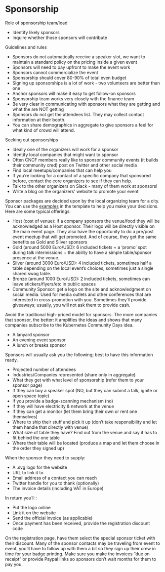 # Sponsorship
Role of sponsorship team/lead

* Identify likely sponsors
* Inquire whether those sponsors will contribute

Guidelines and rules

* Sponsors do not automatically receive a speaker slot, we want to maintain a standard policy on the pricing inside a given event
* Sponsors will need to pay upfront to make the event work
* Sponsors cannot commercialize the event
* Sponsorship should cover 80-90% of total even budget
* Signing up sponsorships is a lot of work - two volunteers are better than one 
* Anchor sponsors will make it easy to get follow-on sponsors
* Sponsorship team works very closely with the finance team
* Be very clear in communicating with sponsors what they are getting and what the are NOT getting
* Sponsors do not get the attendees list. They may collect contact information at their booth.
* You can share demographics in aggregate to give sponsors a feel for what kind of crowd will attend.

Seeking out sponsorships

* Ideally one of the organizers will work for a sponsor
* Identify local companies that might want to sponsor
* Often CNCF members really like to sponsor community events (it builds their community cred)
post on Twitter and other social media
* Find local meetups/companies that can help you
* If you’re looking for a contact of a specific company that sponsored before,  contact the core organizers to see if they can help.
* Talk to the other organizers on Slack - many of them work at sponsors!
* Write a blog on the organizers' website to promote your event

Sponsor packages are decided upon by the local organizing team for a city. You can use the [examples](https://kubernetescommunitydays.org/organizing-cfp) in the template to help you make your decisions. Here are some typical offerings:

* Host (cost of venue): if a company sponsors the venue/food they will be acknowledged as a Host sponsor. Their logo will be directly visible on the main event page. They also have the opportunity to do a pre/post event meetup that will get promoted. And of course, they get the same benefits as Gold and Silver sponsors
* Gold (around 5000 Euro/USD): 6 included tickets + a ‘promo’ spot during talk intermissions + the ability to have a simple table/sponsor presence at the venue.
* Silver (around 3000 Euro/USD): 4 included tickets, sometimes half a table depending on the local event’s choices, sometimes just a single shared swag table.
* Bronze (around 1000 Euro/USD): 2 included tickets, sometimes can leave stickers/flyers/etc in public spaces
* Community Sponsor: get a logo on the site and acknowledgment on social media. Used for media outlets and other conferences that are interested in cross-promotion with you. Sometimes they’ll provide giveaways; usually, you will not ask them to provide cash.

Avoid the traditional high-priced model for sponsors. The more companies that sponsor, the better: it amplifies the ideas and shows that many companies subscribe to the Kubernetes Community Days idea.

* A lanyard sponsor
* An evening event sponsor
* A lunch or breaks sponsor

Sponsors will usually ask you the following; best to have this information ready.

* Projected number of attendees
* Industries/Companies represented (share only in aggregate)
* What they get with what level of sponsorship (refer them to your sponsor page)
* If they can buy a speaker spot (NO, but they can submit a talk, ignite or open space topic)
* If you provide a badge-scanning mechanism (no)
* If they will have electricity & network at the venue
* If they can get a monitor (let them bring their own or rent one themselves)
* Where to ship their stuff and pick it up (don’t take responsibility and let them handle that directly with venue)
* What size of table they have? Find out from the venue and say it has to fit behind the one table
* Where their table will be located (produce a map and let them choose in the order they signed up)

When the sponsor they need to supply:

* A .svg logo for the website
* URL to link it to
* Email address of a contact you can reach
* Twitter handle for you to thank (optionally)
* The invoice details (including VAT in Europe)

In return you’ll :

* Put the logo online
* Link it on the website
* Send the official invoice (as applicable)
* Once payment has been received, provide the registration discount code

On the registration page, have them select the special sponsor ticket with their discount. Many of the sponsor contacts may be traveling from event to event, you’ll have to follow up with them a bit so they sign up their crew in time for your badge printing. Make sure you make the invoices “due on receipt” or provide Paypal links so sponsors don’t wait months for them to pay you.




